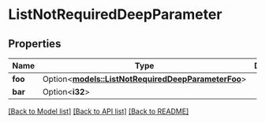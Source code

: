 # ListNotRequiredDeepParameter

## Properties

Name | Type | Description | Notes
------------ | ------------- | ------------- | -------------
**foo** | Option<[**models::ListNotRequiredDeepParameterFoo**](list_notRequiredDeep_parameter_foo.md)> |  | [optional]
**bar** | Option<**i32**> |  | [optional]

[[Back to Model list]](../README.md#documentation-for-models) [[Back to API list]](../README.md#documentation-for-api-endpoints) [[Back to README]](../README.md)


